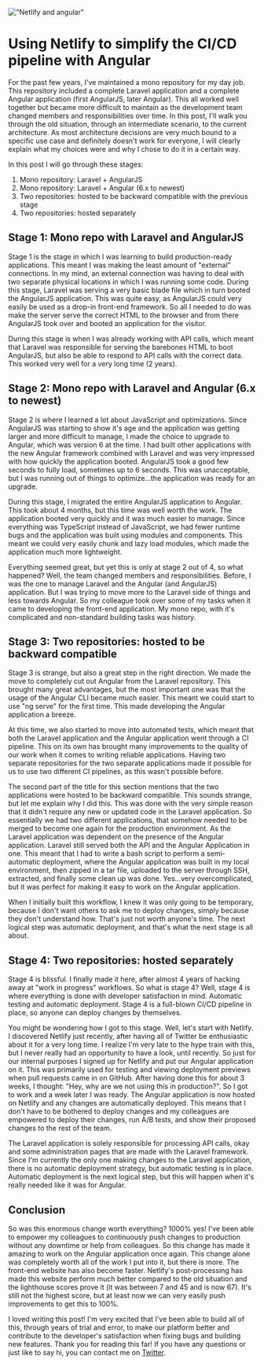 !["Netlify and angular"](/images/articles/netlify-and-angular.png)
# Using Netlify to simplify the CI/CD pipeline with Angular
For the past few years, I've maintained a mono repository for my day job. This repository included a complete Laravel application and a complete Angular application (first AngularJS, later Angular). This all worked well together but became more difficult to maintain as the development team changed members and responsibilities over time. In this post, I'll walk you through the old situation, through an intermediate scenario, to the current architecture. As most architecture decisions are very much bound to a specific use case and definitely doesn't work for everyone, I will clearly explain what my choices were and why I chose to do it in a certain way.

In this post I will go through these stages:

1. Mono repository: Laravel + AngularJS
2. Mono repository: Laravel + Angular (6.x to newest)
3. Two repositories: hosted to be backward compatible with the previous stage
4. Two repositories: hosted separately

## Stage 1: Mono repo with Laravel and AngularJS
Stage 1 is the stage in which I was learning to build production-ready applications. This meant I was making the least amount of "external" connections. In my mind, an external connection was having to deal with two separate physical locations in which I was running some code. During this stage, Laravel was serving a very basic blade file which in turn booted the AngularJS application. This was quite easy, as AngularJS could very easily be used as a drop-in front-end framework. So all I needed to do was make the server serve the correct HTML to the browser and from there AngularJS took over and booted an application for the visitor. 

During this stage is when I was already working with API calls, which meant that Laravel was responsible for serving the barebones HTML to boot AngularJS, but also be able to respond to API calls with the correct data. This worked very well for a very long time (2 years).

## Stage 2: Mono repo with Laravel and Angular (6.x to newest)
Stage 2 is where I learned a lot about JavaScript and optimizations. Since AngularJS was starting to show it's age and the application was getting larger and more difficult to manage, I made the choice to upgrade to Angular, which was version 6 at the time. I had built other applications with the new Angular framework combined with Laravel and was very impressed with how quickly the application booted. AngularJS took a good few seconds to fully load, sometimes up to 6 seconds. This was unacceptable, but I was running out of things to optimize...the application was ready for an upgrade.

During this stage, I migrated the entire AngularJS application to Angular. This took about 4 months, but this time was well worth the work. The application booted very quickly and it was much easier to manage. Since everything was TypeScript instead of JavaScript, we had fewer runtime bugs and the application was built using modules and components. This meant we could very easily chunk and lazy load modules, which made the application much more lightweight.

Everything seemed great, but yet this is only at stage 2 out of 4, so what happened? Well, the team changed members and responsibilities. Before, I was the one to manage Laravel and the Angular (and AngularJS) application. But I was trying to move more to the Laravel side of things and less towards Angular. So my colleague took over some of my tasks when it came to developing the front-end application. My mono repo, with it's complicated and non-standard building tasks was history.

## Stage 3: Two repositories: hosted to be backward compatible
Stage 3 is strange, but also a great step in the right direction. We made the move to completely cut out Angular from the Laravel repository. This brought many great advantages, but the most important one was that the usage of the Angular CLI became much easier. This meant we could start to use "ng serve" for the first time. This made developing the Angular application a breeze. 

At this time, we also started to move into automated tests, which meant that both the Laravel application and the Angular application went through a CI pipeline. This on its own has brought many improvements to the quality of our work when it comes to writing reliable applications. Having two separate repositories for the two separate applications made it possible for us to use two different CI pipelines, as this wasn't possible before.

The second part of the title for this section mentions that the two applications were hosted to be backward compatible. This sounds strange, but let me explain why I did this. This was done with the very simple reason that it didn't require any new or updated code in the Laravel application. So essentially we had two different applications, that somehow needed to be merged to become one again for the production environment. As the Laravel application was dependent on the presence of the Angular application. Laravel still served both the API and the Angular Application in one. This meant that I had to write a bash script to perform a semi-automatic deployment, where the Angular application was built in my local environment, then zipped in a tar file, uploaded to the server through SSH, extracted, and finally some clean up was done. Yes...very overcomplicated, but it was perfect for making it easy to work on the Angular application.

When I initially built this workflow, I knew it was only going to be temporary, because I don't want others to ask me to deploy changes, simply because they don't understand how. That's just not worth anyone's time. The next logical step was automatic deployment, and that's what the next stage is all about.

## Stage 4: Two repositories: hosted separately
Stage 4 is blissful. I finally made it here, after almost 4 years of hacking away at "work in progress" workflows. So what is stage 4? Well, stage 4 is where everything is done with developer satisfaction in mind. Automatic testing and automatic deployment. Stage 4 is a full-blown CI/CD pipeline in place, so anyone can deploy changes by themselves. 

You might be wondering how I got to this stage. Well, let's start with Netlify. I discovered Netlify just recently, after having all of Twitter be enthusiastic about it for a very long time. I realize I'm very late to the hype train with this, but I never really had an opportunity to have a look, until recently. So just for our internal purposes I signed up for Netlify and put our Angular application on it. This was primarily used for testing and viewing deployment previews when pull requests came in on GitHub. After having done this for about 3 weeks, I thought: "Hey, why are we not using this in production?". So I got to work and a week later I was ready. The Angular application is now hosted on Netlify and any changes are automatically deployed. This means that I don't have to be bothered to deploy changes and my colleagues are empowered to deploy their changes, run A/B tests, and show their proposed changes to the rest of the team. 

The Laravel application is solely responsible for processing API calls, okay and some administration pages that are made with the Laravel framework. Since I'm currently the only one making changes to the Laravel application, there is no automatic deployment strategy, but automatic testing is in place. Automatic deployment is the next logical step, but this will happen when it's really needed like it was for Angular.

## Conclusion
So was this enormous change worth everything? 1000% yes! I've been able to empower my colleagues to continuously push changes to production without any downtime or help from colleagues. So this change has made it amazing to work on the Angular application once again. This change alone was completely worth all of the work I put into it, but there is more. The front-end website has also become faster. Netlify's post-processing has made this website perform much better compared to the old situation and the lighthouse scores prove it (it was between 7 and 45 and is now 67). It's still not the highest score, but at least now we can very easily push improvements to get this to 100%. 

I loved writing this post! I'm very excited that I've been able to build all of this, through years of trial and error, to make our platform better and contribute to the developer's satisfaction when fixing bugs and building new features. Thank you for reading this far! If you have any questions or just like to say hi, you can contact me on [Twitter](https://twitter.com/RJElsinga).